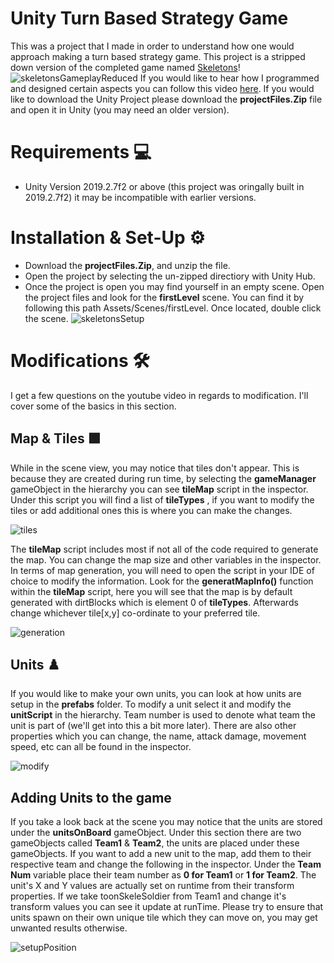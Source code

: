 # Unity Turn Based Strategy Game
This was a project that I made in order to understand how one would approach making a turn based strategy game. This project is a stripped down version of the completed game named [Skeletons](https://angusfan.itch.io/skeletons)!
![skeletonsGameplayReduced](https://user-images.githubusercontent.com/33101170/142507405-30fc89fb-6269-4f43-a07a-325f963b2434.gif)
If you would like to hear how I programmed and designed certain aspects you can follow this video [here](https://www.youtube.com/watch?v=MNSQWPhalGQ).
If you would like to download the Unity Project please download the **projectFiles.Zip** file and open it in Unity (you may need an older version).
# Requirements 💻
- Unity Version 2019.2.7f2 or above (this project was oringally built in 2019.2.7f2) it may be incompatible with earlier versions.
# Installation & Set-Up ⚙️
- Download the **projectFiles.Zip**, and unzip the file.
- Open the project by selecting the un-zipped directiory with Unity Hub.
- Once the project is open you may find yourself in an empty scene. Open the project files and look for the **firstLevel** scene. You can find it by following this path Assets/Scenes/firstLevel. Once located, double click the scene.
![skeletonsSetup](https://user-images.githubusercontent.com/33101170/142502691-5ee084d0-ebfc-4c23-8218-2e342abd6496.gif)
# Modifications 🛠️
I get a few questions on the youtube video in regards to modification. I'll cover some of the basics in this section.
## Map & Tiles 🟩
While in the scene view, you may notice that tiles don't appear. This is because they are created during run time, by selecting the **gameManager**  gameObject in the hierarchy  you can see **tileMap** script in the inspector. Under this script you will find a list of **tileTypes** , if you want to modify the tiles or add additional ones this is where you can make the changes.

![tiles](https://user-images.githubusercontent.com/33101170/142509123-7b03ec4a-d3d0-44d5-b796-86cc67d78288.PNG)

The **tileMap** script includes most if not all of the code required to generate the map. You can change the map size and other variables in the inspector. In terms of map generation, you will need to open the script in your IDE of choice to modify the information. Look for the **generatMapInfo()** function within the **tileMap** script, here you will see that the map is by default generated with dirtBlocks which is element 0 of **tileTypes**. Afterwards change whichever tile[x,y] co-ordinate to your preferred tile.

![generation](https://user-images.githubusercontent.com/33101170/142509129-cf253ed5-435b-4e3f-91f5-028e9e567e20.PNG)

## Units ♟️
If you would like to make your own units, you can look at how units are setup in the **prefabs** folder. To modify a unit select it and modify the **unitScript** in the hierarchy. Team number is used to denote what team the unit is part of (we'll get into this a bit more later). There are also other properties which you can change, the name, attack damage, movement speed, etc can all be found in the inspector. 

![modify](https://user-images.githubusercontent.com/33101170/142512324-25bb1faa-489f-4421-b73a-c8a2cb9a5eb8.gif)

## Adding Units to the game
If you take a look back at the scene you may notice that the units are stored under the **unitsOnBoard** gameObject. Under this section there are two gameObjects called **Team1** & **Team2**, the units are placed under these gameObjects. If you want to add a new unit to the map, add them to their respective team and change the following in the inspector. Under the **Team Num** variable place their team number as **0 for Team1** or **1 for Team2**. The unit's X and Y values are actually set on runtime from their transform properties. If we take toonSkeleSoldier from Team1 and change it's transform values you can see it update at runTime. Please try to ensure that units spawn on their own unique tile which they can move on, you may get unwanted results otherwise.

![setupPosition](https://user-images.githubusercontent.com/33101170/142512348-774784d6-d3f2-46bc-9a93-8118d6660e8a.gif)

